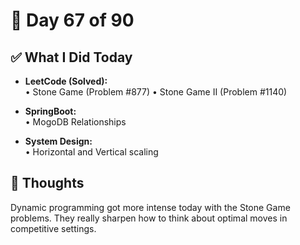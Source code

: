 # 📅 Day 67 of 90

## ✅ What I Did Today
- **LeetCode (Solved):**  
  • Stone Game (Problem #877)
  • Stone Game II (Problem #1140)

- **SpringBoot:**  
  • MogoDB Relationships

- **System Design:**  
  • Horizontal and Vertical scaling

## 💭 Thoughts
Dynamic programming got more intense today with the Stone Game problems. They really sharpen how to think about optimal moves in competitive settings.
